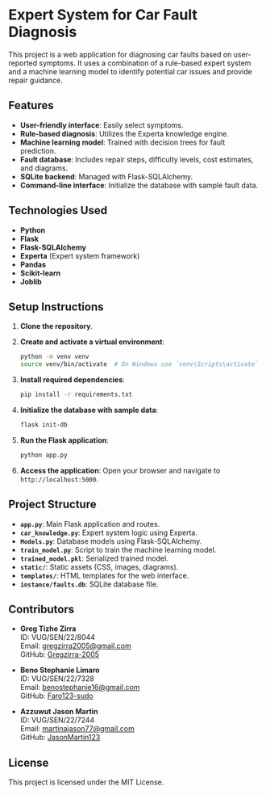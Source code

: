 # Expert System for Car Fault Diagnosis 

This project is a web application for diagnosing car faults based on user-reported symptoms. It uses a combination of a rule-based expert system and a machine learning model to identify potential car issues and provide repair guidance.

## Features

- **User-friendly interface**: Easily select symptoms.
- **Rule-based diagnosis**: Utilizes the Experta knowledge engine.
- **Machine learning model**: Trained with decision trees for fault prediction.
- **Fault database**: Includes repair steps, difficulty levels, cost estimates, and diagrams.
- **SQLite backend**: Managed with Flask-SQLAlchemy.
- **Command-line interface**: Initialize the database with sample fault data.

## Technologies Used

- **Python**
- **Flask**
- **Flask-SQLAlchemy**
- **Experta** (Expert system framework)
- **Pandas**
- **Scikit-learn**
- **Joblib**

## Setup Instructions

1. **Clone the repository**.
   
2. **Create and activate a virtual environment**:

   ```bash
   python -m venv venv
   source venv/bin/activate  # On Windows use `venv\Scripts\activate`
   ```

3. **Install required dependencies**:

   ```bash
   pip install -r requirements.txt
   ```

4. **Initialize the database with sample data**:

   ```bash
   flask init-db
   ```

5. **Run the Flask application**:

   ```bash
   python app.py
   ```

6. **Access the application**: Open your browser and navigate to `http://localhost:5000`.

## Project Structure

- **`app.py`**: Main Flask application and routes.
- **`car_knowledge.py`**: Expert system logic using Experta.
- **`Models.py`**: Database models using Flask-SQLAlchemy.
- **`train_model.py`**: Script to train the machine learning model.
- **`trained_model.pkl`**: Serialized trained model.
- **`static/`**: Static assets (CSS, images, diagrams).
- **`templates/`**: HTML templates for the web interface.
- **`instance/faults.db`**: SQLite database file.

## Contributors

- **Greg Tizhe Zirra**  
  ID: VUG/SEN/22/8044  
  Email: [gregzirra2005@gmail.com](mailto:gregzirra2005@gmail.com)  
  GitHub: [Gregzirra-2005](https://github.com/Gregzirra-2005)

- **Beno Stephanie Limaro**  
  ID: VUG/SEN/22/7328  
  Email: [benostephanie16@gmail.com](mailto:benostephanie16@gmail.com)  
  GitHub: [Faro123-sudo](https://github.com/Faro123-sudo)

- **Azzuwut Jason Martin**  
  ID: VUG/SEN/22/7244  
  Email: [martinajason77@gmail.com](mailto:martinajason77@gmail.com)  
  GitHub: [JasonMartin123](https://github.com/JasonMartin123)

## License

This project is licensed under the MIT License.
